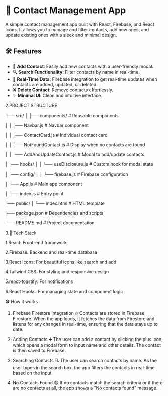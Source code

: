 # 📇 Contact Management App

A simple contact management app built with React, Firebase, and React Icons. It allows you to manage and filter contacts, add new ones, and update existing ones with a sleek and minimal design.

## 🛠️ Features

- 📱 **Add Contact**: Easily add new contacts with a user-friendly modal.
- 🔍 **Search Functionality**: Filter contacts by name in real-time.
- 🔄 **Real-Time Data**: Firebase integration to get real-time updates when contacts are added, updated, or deleted.
- ❌ **Delete Contact**: Remove contacts effortlessly.
- ✨ **Minimal UI**: Clean and intuitive interface.








2.PROJECT STRUCTURE 

├── src/
│   ├── components/         # Reusable components

│   │   ├── Navbar.js       # Navbar component

│   │   ├── ContactCard.js  # Individual contact card

│   │   ├── NotFoundContact.js  # Display when no contacts are found

│   │   └── AddAndUpdateContact.js  # Modal to add/update contacts

│   ├── hooks/
│   │   └── useDisclosure.js   # Custom hook for modal state

│   ├── config/
│   │   └── firebase.js     # Firebase configuration

│   ├── App.js              # Main app component

│   └── index.js            # Entry point

├── public/
│   └── index.html          # HTML template

├── package.json            # Dependencies and scripts

└── README.md               # Project documentation





3.📝 Tech Stack


1.React: Front-end framework

2.Firebase: Backend and real-time database

3.React Icons: For beautiful icons like search and add

4.Tailwind CSS: For styling and responsive design

5.react-toastify: For notifications

6.React Hooks: For managing state and component logic










🛠️ How it works
1. Firebase Firestore Integration 🔥
Contacts are stored in Firebase Firestore. When the app loads, it fetches the data from Firestore and listens for any changes in real-time, ensuring that the data stays up to date.

2. Adding Contacts ➕
The user can add a contact by clicking the plus icon, which opens a modal form to input name and other details. The contact is then saved to Firebase.

3. Searching Contacts 🔍
The user can search contacts by name. As the user types in the search box, the app filters the contacts in real-time based on the input.

4. No Contacts Found 😞
If no contacts match the search criteria or if there are no contacts at all, the app shows a "No contacts found" message.
